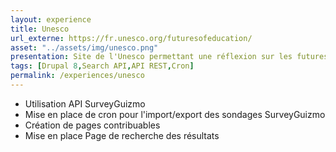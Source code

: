 ```yaml
---
layout: experience
title: Unesco
url_externe: https://fr.unesco.org/futuresofeducation/
asset: "../assets/img/unesco.png"
presentation: Site de l'Unesco permettant une réflexion sur les futures de l'éducation
tags: [Drupal 8,Search API,API REST,Cron]
permalink: /experiences/unesco
---
```

- Utilisation API SurveyGuizmo
- Mise en place de cron pour l'import/export des sondages SurveyGuizmo
- Création de pages contribuables
- Mise en place Page de recherche des résultats


